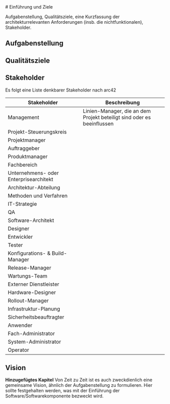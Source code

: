 <a name="Einfuehrung">
# Einführung und Ziele
</a>

Aufgabenstellung, Qualitätsziele, eine Kurzfassung der architekturrelevanten Anforderungen (insb. die nichtfunktionalen), Stakeholder.

## Aufgabenstellung

## Qualitätsziele

## Stakeholder

Es folgt eine Liste denkbarer Stakeholder nach arc42

|  Stakeholder |  Beschreibung |
|---|---|
| Management  | Linien-Manager, die an dem Projekt beteiligt sind oder es beeinflussen |
| Projekt-Steuerungskreis | |
| Projektmanager | |
| Auftraggeber | |
| Produktmanager | |
| Fachbereich | |
| Unternehmens- oder Enterprisearchitekt |
| Architektur-Abteilung | |
| Methoden und Verfahren | |
| IT-Strategie  | |
| QA  | |
| Software-Architekt  | |
| Designer  | |
| Entwickler  | |
| Tester  | |
|  Konfigurations- & Build-Manager | |
|  Release-Manager | |
|  Wartungs-Team | |
| Externer Dienstleister | |
| Hardware-Designer | |
| Rollout-Manager | |
| Infrastruktur-Planung | |
| Sicherheitsbeauftragter| |
| Anwender | |
| Fach-Administrator | |
| System-Administrator | |
| Operator | |

## Vision
**Hinzugefügtes Kapitel** Von Zeit zu Zeit ist es auch zweckdienlich eine gemeinsame Vision, ähnlich der Aufgabenstellung zu formulieren. Hier sollte festgehalten werden, was mit der Einführung der Software/Softwarekomponente bezweckt wird.
